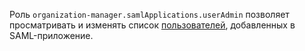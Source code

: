 Роль `organization-manager.samlApplications.userAdmin` позволяет просматривать и изменять список [пользователей](../../../overview/roles-and-resources.md#users), добавленных в SAML-приложение.
